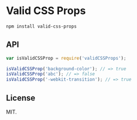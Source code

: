 # Valid CSS Props

```bash
npm install valid-css-props
```

## API

```js
var isValidCSSProp = require('validCSSProps');

isValidCSSProp('background-color'); // => true
isValidCSSProp('abc'); // => false
isValidCSSProp('-webkit-transition'); // => true
```

## License

MIT.
